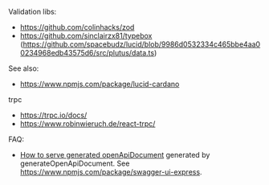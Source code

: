 Validation libs:
- https://github.com/colinhacks/zod
- https://github.com/sinclairzx81/typebox (https://github.com/spacebudz/lucid/blob/9986d0532334c465bbe4aa00234968edb43575d6/src/plutus/data.ts)

See also:
- https://www.npmjs.com/package/lucid-cardano

trpc
- https://trpc.io/docs/
- https://www.robinwieruch.de/react-trpc/


FAQ:
- [How to serve generated openApiDocument](https://github.com/prosepilot/trpc-openapi/issues/300) generated by generateOpenApiDocument. See https://www.npmjs.com/package/swagger-ui-express.